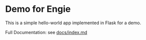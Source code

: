 # Demo for Engie

This is a simple hello-world app implemented in Flask for a demo.


Full Documentation: see [docs/index.md](docs/index.md)

